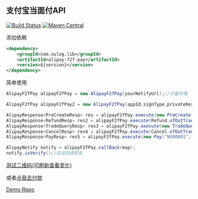 ## 支付宝当面付API

[![Build Status](https://travis-ci.org/XGFan/alipay-f2f-pay.svg?branch=master)](https://travis-ci.org/XGFan/alipay-f2f-pay)
[![Maven Central](https://maven-badges.herokuapp.com/maven-central/com.xulog.lib/alipay-f2f-pay/badge.svg)](https://maven-badges.herokuapp.com/maven-central/com.xulog.lib/alipay-f2f-pay)

添加依赖
```xml
<dependency>
    <groupId>com.xulog.lib</groupId>
    <artifactId>alipay-f2f-pay</artifactId>
    <version>${version}</version>
</dependency>
```

简单使用

```java
AlipayF2fPay alipayF2fPay = new AlipayF2fPay(yourNotifyUrl);//沙盒环境

AlipayF2fPay alipayF2fPay2 = new AlipayF2fPay(appId,signType,privateKey,alipayPublicKey,yourNotifyUrl);//正式环境

AlipayResponse<PreCreateResp> res = alipayF2fPay.execute(new PreCreate("NO00001", 50, "5毛钱的辣条"));//创建二维码
AlipayResponse<RefundResp> res2 = alipayF2fPay.execute(Refund.ofOutTradeNo("NO00001", 5));//退款
AlipayResponse<TradeQueryResp> res3 = alipayF2fPay.execute(new TradeQuery("NO00002"));//查询订单情况
AlipayResponse<CancelResp> res4 = alipayF2fPay.execute(Cancel.ofOutTradeNo("NO00001", 5));//关闭交易
AlipayResponse<PayResp> res5 = alipayF2fPay.execute(new Pay("NO00001", 10,"xxxxx","收钱"));//扫码支付

AlipayNotify notify = alipayF2fPay.callBack(map);
notify.isVerify()//验证回调签名
```


[测试二维码(可刷新查看变化)](https://pay.xulog.com/qr/10)

或者[点我去付款](https://pay.xulog.com/pay/10)

[Demo Repo](https://github.com/XGFan/alipay-f2f-pay-example)